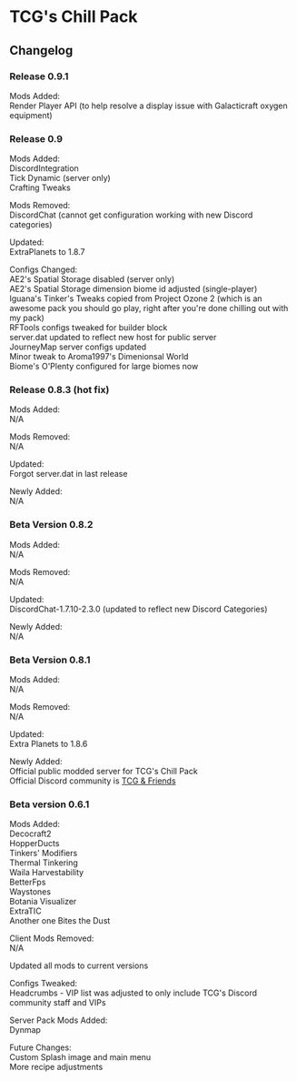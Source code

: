 # TCG's Chill Pack  
## Changelog  

### Release 0.9.1  
Mods Added:  
Render Player API (to help resolve a display issue with Galacticraft oxygen equipment)

### Release 0.9  
Mods Added:  
DiscordIntegration  
Tick Dynamic (server only)  
Crafting Tweaks  

Mods Removed:  
DiscordChat (cannot get configuration working with new Discord categories)  

Updated:  
ExtraPlanets to 1.8.7  

Configs Changed:  
AE2's Spatial Storage disabled (server only)  
AE2's Spatial Storage dimension biome id adjusted (single-player)  
Iguana's Tinker's Tweaks copied from Project Ozone 2 (which is an awesome pack you should go play, right after you're done chilling out with my pack)  
RFTools configs tweaked for builder block  
server.dat updated to reflect new host for public server  
JourneyMap server configs updated  
Minor tweak to Aroma1997's Dimenionsal World  
Biome's O'Plenty configured for large biomes now  


### Release 0.8.3 (hot fix)  
Mods Added:  
    N/A  

Mods Removed:  
    N/A  

Updated:  
    Forgot server.dat in last release

Newly Added:  
    N/A  

### Beta Version 0.8.2
Mods Added:  
     	N/A  

Mods Removed:  
    	N/A  

Updated:  
     	DiscordChat-1.7.10-2.3.0 (updated to reflect new Discord Categories)  

Newly Added:  
    	N/A  


### Beta Version 0.8.1  
Mods Added:  
     N/A  

Mods Removed:  
     N/A

Updated:  
     Extra Planets to 1.8.6

Newly Added:  
     Official public modded server for TCG's Chill Pack  
     Official Discord community is [TCG & Friends](https://discord.gg/vxQ73CH)  

### Beta version 0.6.1  
Mods Added:  
    Decocraft2  
    HopperDucts  
    Tinkers' Modifiers  
    Thermal Tinkering  
    Waila Harvestability  
    BetterFps  
    Waystones  
    Botania Visualizer  
    ExtraTIC  
    Another one Bites the Dust  

Client Mods Removed:  
    N/A

Updated all mods to current versions  

Configs Tweaked:  
    Headcrumbs -  VIP list was adjusted to only include TCG's Discord community staff and VIPs  

Server Pack Mods Added:  
    Dynmap  

Future Changes:  
    Custom Splash image and main menu  
    More recipe adjustments  
